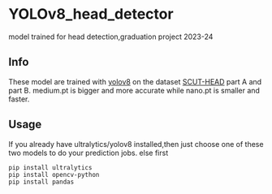 # YOLOv8_head_detector
model trained for head detection,graduation project 2023-24
## Info
These model are trained with [yolov8](https://github.com/ultralytics/ultralytics) on the dataset [SCUT-HEAD](https://github.com/HCIILAB/SCUT-HEAD-Dataset-Release) part A and part B.
medium.pt is bigger and more accurate while nano.pt is smaller and faster.
## Usage
If you already have ultralytics/yolov8 installed,then just choose one of these two models to do your prediction jobs.
else first 
```
pip install ultralytics
pip install opencv-python
pip install pandas
```
